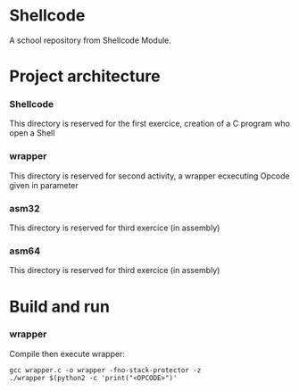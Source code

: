 # Shellcode
A school repository from Shellcode Module.

# Project architecture
### Shellcode
This directory is reserved for the first exercice, creation of a C program who open a Shell 
### wrapper
This directory is reserved for second activity, a wrapper ecxecuting Opcode given in parameter
     
### asm32
This directory is reserved for third exercice (in assembly) 
### asm64
This directory is reserved for third exercice (in assembly) 

# Build and run
### wrapper
Compile then execute wrapper:
```console
gcc wrapper.c -o wrapper -fno-stack-protector -z
./wrapper $(python2 -c 'print("<OPCODE>")'
```

